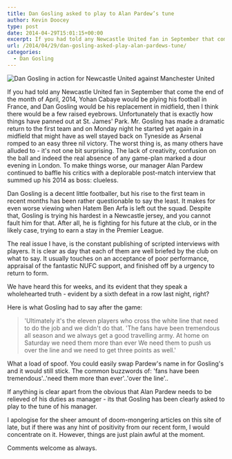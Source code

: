 ```yaml
---
title: Dan Gosling asked to play to Alan Pardew’s tune
author: Kevin Doocey
type: post
date: 2014-04-29T15:01:15+00:00
excerpt: If you had told any Newcastle United fan in September that come April, 2014, Yohan Cabaye would be plying his football in France, and Dan Gosling would be his..
url: /2014/04/29/dan-gosling-asked-play-alan-pardews-tune/
categories:
  - Dan Gosling
---
```


![Dan Gosling in action for Newcastle United against Manchester United](https://www.tynetime.com/wp-content/uploads/2014/04/Dan-Gosling-Newcastle-Manchester.jpg "Gosling - Anonymous in a poor Newcastle United showing at the Emirates on Monday")

If you had told any Newcastle United fan in September that come the end of the month of April, 2014, Yohan Cabaye would be plying his football in France, and Dan Gosling would be his replacement in midfield, then I think there would be a few raised eyebrows. Unfortunately that is exactly how things have panned out at St. James' Park. Mr. Gosling has made a dramatic return to the first team and on Monday night he started yet again in a midfield that might have as well stayed back on Tyneside as Arsenal romped to an easy three nil victory. The worst thing is, as many others have alluded to - it's not one bit surprising. The lack of creativity, confusion on the ball and indeed the real absence of any game-plan marked a dour evening in London. To make things worse, our manager Alan Pardew continued to baffle his critics with a deplorable post-match interview that summed up his 2014 as boss: clueless.

Dan Gosling is a decent little footballer, but his rise to the first team in recent months has been rather questionable to say the least. It makes for even worse viewing when Hatem Ben Arfa is left out the squad. Despite that, Gosling is trying his hardest in a Newcastle jersey, and you cannot fault him for that. After all, he is fighting for his future at the club, or in the likely case, trying to earn a stay in the Premier League.

The real issue I have, is the constant publishing of scripted interviews with players. It is clear as day that each of them are well briefed by the club on what to say. It usually touches on an acceptance of poor performance, appraisal of the fantastic NUFC support, and finished off by a urgency to return to form.

We have heard this for weeks, and its evident that they speak a wholehearted truth - evident by a sixth defeat in a row last night, right?

Here is what Gosling had to say after the game:

> 'Ultimately it's the eleven players who cross the white line that need to do the job and we didn't do that.
> 'The fans have been tremendous all season and we always get a good travelling army. At home on Saturday we need them more than ever
> We need them to push us over the line and we need to get three points as well.'

What a load of spoof. You could easily swap Pardew's name in for Gosling's and it would still stick. The common buzzwords of: 'fans have been tremendous'..'need them more than ever'..'over the line'..

If anything is clear apart from the obvious that Alan Pardew needs to be relieved of his duties as manager - its that Gosling has been clearly asked to play to the tune of his manager.

I apologise for the sheer amount of doom-mongering articles on this site of late, but if there was any hint of positivity from our recent form, I would concentrate on it. However, things are just plain awful at the moment.

Comments welcome as always.
